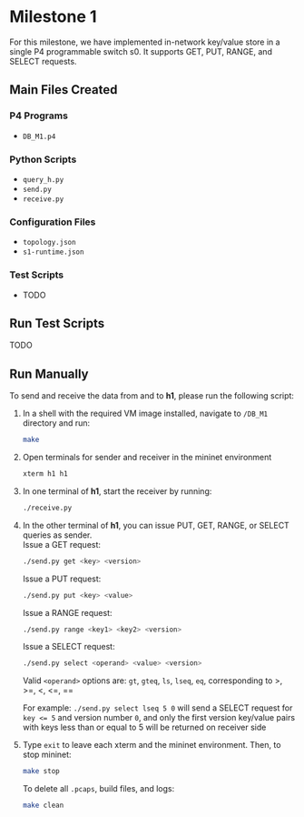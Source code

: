 # Milestone 1
For this milestone, we have implemented in-network key/value store in a single P4 programmable switch s0. It supports GET, PUT, RANGE, and SELECT requests. 

## Main Files Created

### P4 Programs
- `DB_M1.p4`

### Python Scripts
- `query_h.py`
- `send.py`
- `receive.py`

### Configuration Files
- `topology.json`
- `s1-runtime.json`

### Test Scripts
- TODO


## Run Test Scripts
TODO

## Run Manually
To send and receive the data from and to **h1**, please run the following script:
1. In a shell with the required VM image installed, navigate to `/DB_M1` directory and run:
    ```bash
    make
    ```
2. Open terminals for sender and receiver in the mininet environment 
    ```bash
    xterm h1 h1
    ```

3. In one terminal of **h1**, start the receiver by running:
    ```bash
    ./receive.py
    ```

4. In the other terminal of **h1**, you can issue PUT, GET, RANGE, or SELECT queries as sender.   
   Issue a GET request:
    ```bash
    ./send.py get <key> <version> 
    ```
   Issue a PUT request:
    ```bash
    ./send.py put <key> <value> 
    ```
   Issue a RANGE request:
    ```bash
    ./send.py range <key1> <key2> <version> 
    ```
   Issue a SELECT request:
    ```bash
    ./send.py select <operand> <value> <version>
    ```
   Valid `<operand>` options are: `gt`, `gteq`, `ls`, `lseq`, `eq`, corresponding to >, >=, <, <=, ==  

   For example: `./send.py select lseq 5 0` will send a SELECT request for `key <= 5` and version number `0`, 
    and only the first version key/value pairs with keys less than or equal to 5 will be returned on receiver side  
    
5. Type `exit` to leave each xterm and the mininet environment. Then, to stop mininet:  
    ```bash
    make stop
    ```
   To delete all `.pcaps`, build files, and logs:  
    ```bash
    make clean
    ```
